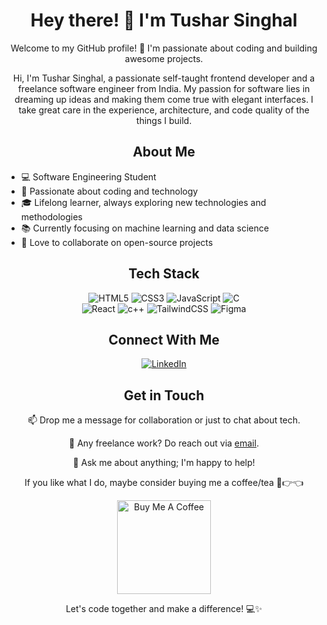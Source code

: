 <h1 align="center">Hey there! 👋 I'm Tushar Singhal</h1>

<p align="center">Welcome to my GitHub profile! 🚀 I'm passionate about coding and building awesome projects.</p>

<p align="center">Hi, I'm Tushar Singhal, a passionate self-taught frontend developer and a freelance software engineer from India. My passion for software lies in dreaming up ideas and making them come true with elegant interfaces. I take great care in the experience, architecture, and code quality of the things I build.</p>

<h2 align="center">About Me</h2>

- 💻 Software Engineering Student
- 🌟 Passionate about coding and technology
- 🎓 Lifelong learner, always exploring new technologies and methodologies
- 📚 Currently focusing on machine learning and data science
- 🌱 Love to collaborate on open-source projects

<h2 align="center">Tech Stack</h2>

<p align="center">
  <img src="https://img.shields.io/badge/html5-%23E34F26.svg?style=for-the-badge&logo=html5&logoColor=white" alt="HTML5">
  <img src="https://img.shields.io/badge/css3-%231572B6.svg?style=for-the-badge&logo=css3&logoColor=white" alt="CSS3">
  <img src="https://img.shields.io/badge/javascript-%23323330.svg?style=for-the-badge&logo=javascript&logoColor=%23F7DF1E" alt="JavaScript">
  <img src="https://img.shields.io/badge/c-%2300599C.svg?style=for-the-badge&logo=c&logoColor=white" alt="C">
  <br>
  <img src="https://img.shields.io/badge/react-%2320232a.svg?style=for-the-badge&logo=react&logoColor=%2361DAFB" alt="React">
  <img src="https://img.shields.io/badge/c++-%23F24E1E.svg?style=for-the-badge&logo=c++&logoColor=white" alt="c++">
  <img src="https://img.shields.io/badge/tailwindcss-%2338B2AC.svg?style=for-the-badge&logo=tailwind-css&logoColor=white" alt="TailwindCSS">
  <img src="https://img.shields.io/badge/figma-%23F24E1E.svg?style=for-the-badge&logo=figma&logoColor=white" alt="Figma">
</p>

<h2 align="center">Connect With Me</h2>

<p align="center">
  <a href="https://www.linkedin.com/in/tushar-singhal-441439247/">
    <img src="https://img.shields.io/badge/linkedin-%230077B5.svg?style=for-the-badge&logo=linkedin&logoColor=white" alt="LinkedIn">
  </a>
</p>

<h2 align="center">Get in Touch</h2>

<p align="center">📫 Drop me a message for collaboration or just to chat about tech.</p>

<p align="center">💼 Any freelance work? Do reach out via <a href="mailto:your-email@example.com">email</a>.</p>

<p align="center">💬 Ask me about anything; I'm happy to help!</p>

<p align="center">If you like what I do, maybe consider buying me a coffee/tea 🥺👉👈</p>

<p align="center"><a href="https://www.buymeacoffee.com/abhisheknaiidu" target="_blank"><img src="https://cdn.buymeacoffee.com/buttons/v2/default-red.png" alt="Buy Me A Coffee" width="150"></a></p>

<p align="center">Let's code together and make a difference! 💻✨</p>
